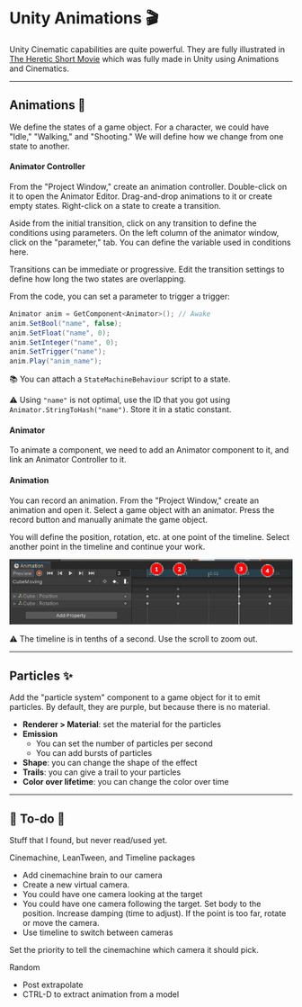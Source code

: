 # Unity Animations 🎬

<div class="row row-cols-lg-2"><div>

Unity Cinematic capabilities are quite powerful. They are fully illustrated in [The Heretic Short Movie](https://www.youtube.com/watch?v=iQZobAhgayA) which was fully made in Unity using Animations and Cinematics.
</div><div>
</div></div>

<hr class="sep-both">

## Animations 🚸

<div class="row row-cols-lg-2"><div>

We define the states of a game object. For a character, we could have "Idle," "Walking," and "Shooting." We will define how we change from one state to another.

#### Animator Controller

From the "Project Window," create an animation controller. Double-click on it to open the Animator Editor. Drag-and-drop animations to it or create empty states. Right-click on a state to create a transition.

Aside from the initial transition, click on any transition to define the conditions using parameters. On the left column of the animator window, click on the "parameter," tab. You can define the variable used in conditions here.

Transitions can be immediate or progressive. Edit the transition settings to define how long the two states are overlapping.

From the code, you can set a parameter to trigger a trigger:

```cs
Animator anim = GetComponent<Animator>(); // Awake
anim.SetBool("name", false);
anim.SetFloat("name", 0);
anim.SetInteger("name", 0);
anim.SetTrigger("name");
anim.Play("anim_name");
```

📚 You can attach a `StateMachineBehaviour` script to a state.

⚠️ Using `"name"` is not optimal, use the ID that you got using `Animator.StringToHash("name")`. Store it in a static constant.
</div><div>

#### Animator

To animate a component, we need to add an Animator component to it, and link an Animator Controller to it.

#### Animation

You can record an animation. From the "Project Window," create an animation and open it. Select a game object with an animator. Press the record button and manually animate the game object.

You will define the position, rotation, etc. at one point of the timeline. Select another point in the timeline and continue your work.

![Animation Timeline](_images/animation.png)

⚠️ The timeline is in tenths of a second. Use the scroll to zoom out.
</div></div>

<hr class="sep-both">

## Particles ✨

<div class="row row-cols-lg-2"><div>

Add the "particle system" component to a game object for it to emit particles. By default, they are purple, but because there is no material.

* **Renderer > Material**: set the material for the particles
* **Emission**
    * You can set the number of particles per second
    * You can add bursts of particles
* **Shape**: you can change the shape of the effect
* **Trails**: you can give a trail to your particles
* **Color over lifetime**: you can change the color over time
</div><div>
</div></div>

<hr class="sep-both">

## 👻 To-do 👻

Stuff that I found, but never read/used yet.

<div class="row row-cols-lg-2"><div>

Cinemachine, LeanTween, and Timeline packages

* Add cinemachine brain to our camera
* Create a new virtual camera.
* You could have one camera looking at the target
* You could have one camera following the target. Set body to the position. Increase damping (time to adjust). If the point is too far, rotate or move the camera.
* Use timeline to switch between cameras

Set the priority to tell the cinemachine which camera it should pick.
</div><div>

Random

* Post extrapolate
* CTRL-D to extract animation from a model
</div></div>